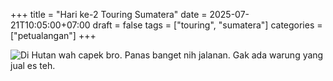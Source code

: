 +++
title = "Hari ke-2 Touring Sumatera"
date = 2025-07-21T10:05:00+07:00
draft = false
tags = ["touring", "sumatera"]
categories = ["petualangan"]
+++


![Di Hutan](/images/hutan.jpg)
wah capek bro. Panas banget nih jalanan. Gak ada warung yang jual es teh. 